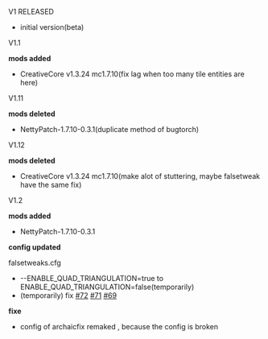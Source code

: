 V1 RELEASED

* initial version(beta)

V1.1

**mods added**

* CreativeCore v1.3.24 mc1.7.10(fix lag when too many tile entities are here)

V1.11

**mods deleted**

* NettyPatch-1.7.10-0.3.1(duplicate method of bugtorch)

V1.12

**mods deleted**

* CreativeCore v1.3.24 mc1.7.10(make alot of stuttering, maybe falsetweak have the same fix)

V1.2

**mods added**

* NettyPatch-1.7.10-0.3.1

**config updated**

falsetweaks.cfg

* --ENABLE_QUAD_TRIANGULATION=true to ENABLE_QUAD_TRIANGULATION=false(temporarily)
* (temporarily) fix [#72](https://github.com/quentin452/private-minecraft-modpack/issues/72) [#71](https://github.com/quentin452/private-minecraft-modpack/issues/71) [#69](https://github.com/quentin452/private-minecraft-modpack/issues/69)

**fixe**

* config of archaicfix remaked , because the config is broken
